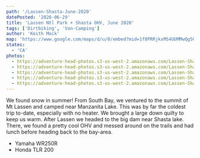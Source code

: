 ```yaml
---
path: '/Lassen-Shasta-June-2020'
datePosted: '2020-06-29'
title: 'Lassen Ntl Park + Shasta OHV, June 2020'
tags: ['Dirtbiking', 'Van-Camping']
author: 'Keith Mock'
map: 'https://www.google.com/maps/d/u/0/embed?mid=1f8PRRjkxMS4UUMMwQg5Gx7fI20YXWxPh'
states:
  - 'CA'
photos:
  - https://adventure-head-photos.s3-us-west-2.amazonaws.com/Lassen-Shasta-June-2020/IMG_2449.jpeg
  - https://adventure-head-photos.s3-us-west-2.amazonaws.com/Lassen-Shasta-June-2020/IMG_2492.jpeg
  - https://adventure-head-photos.s3-us-west-2.amazonaws.com/Lassen-Shasta-June-2020/IMG_2599.jpeg
  - https://adventure-head-photos.s3-us-west-2.amazonaws.com/Lassen-Shasta-June-2020/IMG_3160.jpeg
  - https://adventure-head-photos.s3-us-west-2.amazonaws.com/Lassen-Shasta-June-2020/IMG_6430.jpeg
---
```


We found snow in summer! From South Bay, we ventured to the summit of Mt Lassen and camped near Manzanita Lake. This was by far the coldest trip to-date, especially with no heater. We brought a large down quilty to keep us warm. After Lassen we headed to the big dam near Shasta lake. There, we found a pretty cool OHV and messed around on the trails and had lunch before heading back to the bay-area.

- Yamaha WR250R
- Honda TLR 200
